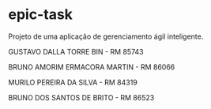 # epic-task
Projeto de uma aplicação de gerenciamento ágil inteligente.

GUSTAVO DALLA TORRE BIN - RM 85743

BRUNO AMORIM ERMACORA MARTIN - RM 86066

MURILO PEREIRA DA SILVA - RM 84319

BRUNO DOS SANTOS DE BRITO - RM 86523

